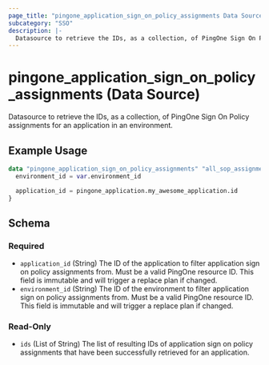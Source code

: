 ```yaml
---
page_title: "pingone_application_sign_on_policy_assignments Data Source - terraform-provider-pingone"
subcategory: "SSO"
description: |-
  Datasource to retrieve the IDs, as a collection, of PingOne Sign On Policy assignments for an application in an environment.
---
```


# pingone_application_sign_on_policy_assignments (Data Source)

Datasource to retrieve the IDs, as a collection, of PingOne Sign On Policy assignments for an application in an environment.

## Example Usage

```terraform
data "pingone_application_sign_on_policy_assignments" "all_sop_assignments_by_app" {
  environment_id = var.environment_id

  application_id = pingone_application.my_awesome_application.id
}
```

<!-- schema generated by tfplugindocs -->
## Schema

### Required

- `application_id` (String) The ID of the application to filter application sign on policy assignments from.  Must be a valid PingOne resource ID.  This field is immutable and will trigger a replace plan if changed.
- `environment_id` (String) The ID of the environment to filter application sign on policy assignments from.  Must be a valid PingOne resource ID.  This field is immutable and will trigger a replace plan if changed.

### Read-Only

- `ids` (List of String) The list of resulting IDs of application sign on policy assignments that have been successfully retrieved for an application.
